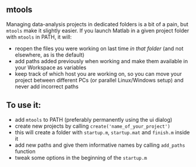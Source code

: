 mtools
------

Managing data-analysis projects in dedicated folders is a bit of a pain, but `mtools` make it slightly easier. If you launch Matlab in a given project folder with `mtools` in PATH, it will:

- reopen the files you were working on last time *in that folder* (and not elsewhere, as is the default)
- add paths added previously when working and make them available in your Workspace as variables
- keep track of which host you are working on, so you can move your project between different PCs (or parallel Linux/Windows setup) and never add incorrect paths

To use it:
----------

- add `mtools` to PATH (preferably permanently using the ui dialog)
- create new projects by calling `create('name_of_your_project')`
- this will create a folder with `startup.m`, `startup.mat` and `finish.m` inside it
- add new paths and give them informative names by calling `add_paths` function
- tweak some options in the beginning of the `startup.m`
